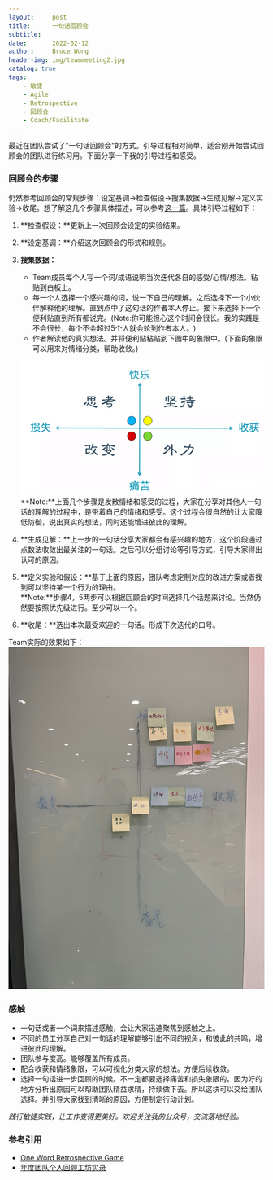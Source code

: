 ```yaml
---
layout:     post
title:      一句话回顾会
subtitle:   
date:       2022-02-12
author:     Bruce Wong
header-img: img/teammeeting2.jpg
catalog: true
tags:
    - 敏捷
    - Agile
    - Retrospective
    - 回顾会
    - Coach/Facilitate
---
```

 
最近在团队尝试了"一句话回顾会"的方式。引导过程相对简单，适合刚开始尝试回顾会的团队进行练习用。下面分享一下我的引导过程和感受。 

### 回顾会的步骤  
仍然参考回顾会的常规步骤：设定基调->检查假设->搜集数据->生成见解->定义实验->收尾。想了解这几个步骤具体描述，可以参考[这一篇](https://brucetalk.com/2022/01/09/metaphor_retrospective/)。具体引导过程如下：  
1. **检查假设：**更新上一次回顾会设定的实验结果。  
2. **设定基调：**介绍这次回顾会的形式和规则。   
3. **搜集数据：** 
	+ Team成员每个人写一个词/成语说明当次迭代各自的感受/心情/想法。粘贴到白板上。  
    + 每一个人选择一个感兴趣的词，说一下自己的理解。之后选择下一个小伙伴解释他的理解。直到点中了这句话的作者本人停止。接下来选择下一个便利贴直到所有都说完​。(Note:你可能担心这个时间会很长。我的实践是不会很长，每个不会超过5个人就会轮到作者本人。​)  
    + 作者解读他的真实想法。并将便利贴粘贴到下图中的象限中。(下面的象限可以用来对情绪分类，帮助收敛。)  

    ![4 Type](/img/data/4type.png)   
    **Note:**上面几个步骤是发散情绪和感受的过程，大家在分享对其他人一句话的理解的过程中，是带着自己的情绪和感受。这个过程会很自然的让大家降低防御，说出真实的想法，同时还能增进彼此的理解。  
    
4. **生成见解：**上一步的一句话分享大家都会有感兴趣的地方，这个阶段通过点数法收敛出最关注的一句话。之后可以分组讨论等引导方式，引导大家得出认可的原因。  
5. **定义实验和假设：**基于上面的原因，团队考虑定制对应的改进方案或者找到可以坚持某一个行为的理由。  
**Note:**步骤4，5两步可以根据回顾会的时间选择几个话题来讨论。当然仍然要按照优先级进行。至少可以一个。  

6. **收尾：**选出本次最受欢迎的一句话。形成下次迭代的口号。  

Team实际的效果如下：
![4 Type](/img/data/real_4type.jpg)   

### 感触    
+ 一句话或者一个词来描述感触，会让大家迅速聚焦到感触之上。   
+ 不同的员工分享自己对一句话的理解能够引出不同的视角，和彼此的共鸣，增进彼此的理解。    
+ 团队参与度高。能够覆盖所有成员。  
+ 配合收获和情绪象限，可以可视化分类大家的想法。方便后续收敛。 
+ 选择一句话进一步回顾的时候。不一定都要选择痛苦和损失象限的。因为好的地方分析出原因可以帮助团队精益求精，持续做下去。所以这块可以交给团队选择。并引导大家找到清晰的原因，方便制定行动计划。

*践行敏捷实践，让工作变得更美好。欢迎关注我的公众号，交流落地经验。*

### 参考引用  
- [One Word Retrospective Game](https://tastycupcakes.org/2015/08/one-word-retrospective-game/)
- [年度团队个人回顾工坊实录](https://mp.weixin.qq.com/s/ESNVNZi-DACs892qq3jG0w)